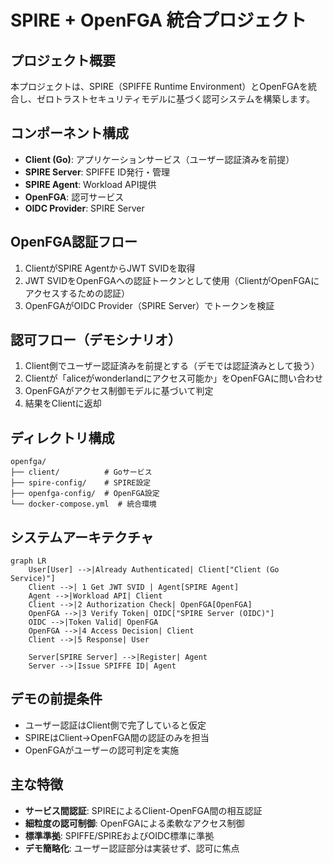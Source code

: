 # SPIRE + OpenFGA 統合プロジェクト

## プロジェクト概要

本プロジェクトは、SPIRE（SPIFFE Runtime Environment）とOpenFGAを統合し、ゼロトラストセキュリティモデルに基づく認可システムを構築します。

## コンポーネント構成

- **Client (Go)**: アプリケーションサービス（ユーザー認証済みを前提）
- **SPIRE Server**: SPIFFE ID発行・管理
- **SPIRE Agent**: Workload API提供
- **OpenFGA**: 認可サービス
- **OIDC Provider**: SPIRE Server

## OpenFGA認証フロー

1. ClientがSPIRE AgentからJWT SVIDを取得
2. JWT SVIDをOpenFGAへの認証トークンとして使用（ClientがOpenFGAにアクセスするための認証）
3. OpenFGAがOIDC Provider（SPIRE Server）でトークンを検証

## 認可フロー（デモシナリオ）

1. Client側でユーザー認証済みを前提とする（デモでは認証済みとして扱う）
2. Clientが「aliceがwonderlandにアクセス可能か」をOpenFGAに問い合わせ
3. OpenFGAがアクセス制御モデルに基づいて判定
4. 結果をClientに返却

## ディレクトリ構成

```
openfga/
├── client/          # Goサービス
├── spire-config/    # SPIRE設定
├── openfga-config/  # OpenFGA設定
└── docker-compose.yml  # 統合環境
```

## システムアーキテクチャ

```mermaid
graph LR
    User[User] -->|Already Authenticated| Client["Client (Go Service)"]
    Client -->| 1 Get JWT SVID | Agent[SPIRE Agent]
    Agent -->|Workload API| Client
    Client -->|2 Authorization Check| OpenFGA[OpenFGA]
    OpenFGA -->|3 Verify Token| OIDC["SPIRE Server (OIDC)"]
    OIDC -->|Token Valid| OpenFGA
    OpenFGA -->|4 Access Decision| Client
    Client -->|5 Response| User

    Server[SPIRE Server] -->|Register| Agent
    Server -->|Issue SPIFFE ID| Agent
```

## デモの前提条件

- ユーザー認証はClient側で完了していると仮定
- SPIREはClient→OpenFGA間の認証のみを担当
- OpenFGAがユーザーの認可判定を実施

## 主な特徴

- **サービス間認証**: SPIREによるClient-OpenFGA間の相互認証
- **細粒度の認可制御**: OpenFGAによる柔軟なアクセス制御
- **標準準拠**: SPIFFE/SPIREおよびOIDC標準に準拠
- **デモ簡略化**: ユーザー認証部分は実装せず、認可に焦点
